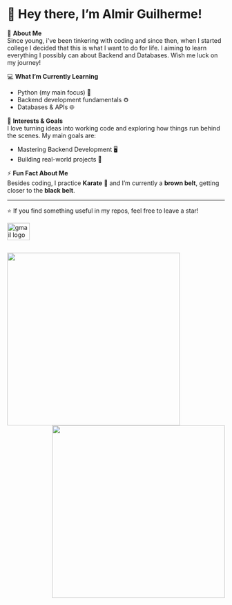 # 👋 Hey there, I’m Almir Guilherme!  

🎯 **About Me**  
Since young, i've been tinkering with coding and since then, when I started college I decided that this is what I want to do for life. I aiming to learn everything I possibly can about Backend and Databases. Wish me luck on my journey!

💻 **What I’m Currently Learning**  
- Python (my main focus) 🐍  
- Backend development fundamentals ⚙️  
- Databases & APIs 🌐  

🚀 **Interests & Goals**  
I love turning ideas into working code and exploring how things run behind the scenes. My main goals are:  
- Mastering Backend Development 🖥️  
- Building real-world projects 🔨  

⚡ **Fun Fact About Me**  
Besides coding, I practice **Karate** 🥋 and I’m currently a **brown belt**, getting closer to the **black belt**.

---
⭐ If you find something useful in my repos, feel free to leave a star!

<div align="left">
  <a href="aguilherme518@gmail.com" target="_blank">
    <img src="https://raw.githubusercontent.com/maurodesouza/profile-readme-generator/master/src/assets/icons/social/gmail/default.svg" width="52" height="40" alt="gmail logo"  />
  </a>
</div>

##

<p align="center">
  <img align="left" width="400px" src="https://github-readme-stats.vercel.app/api/top-langs/?username=Megabruxix&layout=compact&hide_border=true&title_color=b81414&text_color=b81414&bg_color=111111" />
  <img align="right" width="400px" src="https://github-readme-stats.vercel.app/api?username=Megabruxix&show_icons=true&count_private=true&hide_border=true&title_color=b81414&icon_color=b81414&text_color=b81414&bg_color=111111&include_all_commits=true" />
</p>
